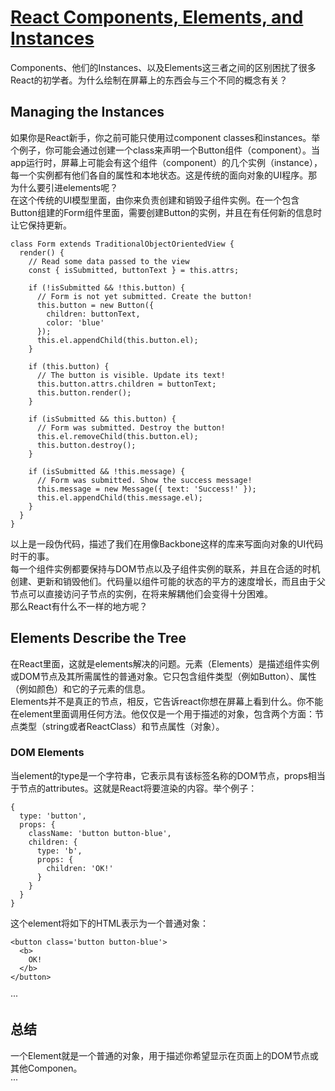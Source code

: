# [React Components, Elements, and Instances](https://reactjs.org/blog/2015/12/18/react-components-elements-and-instances.html)
Components、他们的Instances、以及Elements这三者之间的区别困扰了很多React的初学者。为什么绘制在屏幕上的东西会与三个不同的概念有关？
## Managing the Instances    
如果你是React新手，你之前可能只使用过component classes和instances。举个例子，你可能会通过创建一个class来声明一个Button组件（component）。当app运行时，屏幕上可能会有这个组件（component）的几个实例（instance），每一个实例都有他们各自的属性和本地状态。这是传统的面向对象的UI程序。那为什么要引进elements呢？    
在这个传统的UI模型里面，由你来负责创建和销毁子组件实例。在一个包含Button组建的Form组件里面，需要创建Button的实例，并且在有任何新的信息时让它保持更新。    
```
class Form extends TraditionalObjectOrientedView {
  render() {
    // Read some data passed to the view
    const { isSubmitted, buttonText } = this.attrs;

    if (!isSubmitted && !this.button) {
      // Form is not yet submitted. Create the button!
      this.button = new Button({
        children: buttonText,
        color: 'blue'
      });
      this.el.appendChild(this.button.el);
    }

    if (this.button) {
      // The button is visible. Update its text!
      this.button.attrs.children = buttonText;
      this.button.render();
    }

    if (isSubmitted && this.button) {
      // Form was submitted. Destroy the button!
      this.el.removeChild(this.button.el);
      this.button.destroy();
    }

    if (isSubmitted && !this.message) {
      // Form was submitted. Show the success message!
      this.message = new Message({ text: 'Success!' });
      this.el.appendChild(this.message.el);
    }
  }
}
```
以上是一段伪代码，描述了我们在用像Backbone这样的库来写面向对象的UI代码时干的事。       
每一个组件实例都要保持与DOM节点以及子组件实例的联系，并且在合适的时机创建、更新和销毁他们。代码量以组件可能的状态的平方的速度增长，而且由于父节点可以直接访问子节点的实例，在将来解耦他们会变得十分困难。       
那么React有什么不一样的地方呢？     
## Elements Describe the Tree
在React里面，这就是elements解决的问题。元素（Elements）是描述组件实例或DOM节点及其所需属性的普通对象。它只包含组件类型（例如Button）、属性（例如颜色）和它的子元素的信息。     
Elements并不是真正的节点，相反，它告诉react你想在屏幕上看到什么。你不能在element里面调用任何方法。他仅仅是一个用于描述的对象，包含两个方面：节点类型（string或者ReactClass）和节点属性（对象）。          
### DOM Elements   
当element的type是一个字符串，它表示具有该标签名称的DOM节点，props相当于节点的attributes。这就是React将要渲染的内容。举个例子：   
```
{
  type: 'button',
  props: {
    className: 'button button-blue',
    children: {
      type: 'b',
      props: {
        children: 'OK!'
      }
    }
  }
}
```
这个element将如下的HTML表示为一个普通对象： 
```
<button class='button button-blue'>
  <b>
    OK!
  </b>
</button>
```
···
## 总结
一个Element就是一个普通的对象，用于描述你希望显示在页面上的DOM节点或其他Componen。    
···